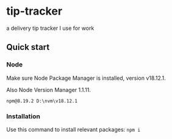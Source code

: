 # tip-tracker
 a delivery tip tracker I use for work

## Quick start

### Node

Make sure Node Package Manager is installed, version v18.12.1.

Also Node Version Manager 1.1.11.

`npm@8.19.2 D:\nvm\v18.12.1`

### Installation

Use this command to install relevant packages: `npm i`
